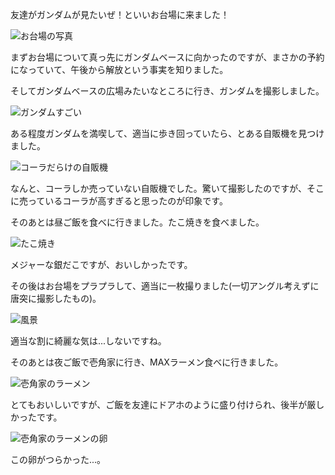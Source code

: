 友達がガンダムが見たいぜ！といいお台場に来ました！

![お台場の写真](./1.jpg)

まずお台場について真っ先にガンダムベースに向かったのですが、まさかの予約になっていて、午後から解放という事実を知りました。

そしてガンダムベースの広場みたいなところに行き、ガンダムを撮影しました。

![ガンダムすごい](./2.jpg)

ある程度ガンダムを満喫して、適当に歩き回っていたら、とある自販機を見つけました。

![コーラだらけの自販機](./3.jpg)

なんと、コーラしか売っていない自販機でした。驚いて撮影したのですが、そこに売っているコーラが高すぎると思ったのが印象です。

そのあとは昼ご飯を食べに行きました。たこ焼きを食べました。

![たこ焼き](./5.jpg)

メジャーな銀だこですが、おいしかったです。

その後はお台場をプラプラして、適当に一枚撮りました(一切アングル考えずに唐突に撮影したもの)。

![風景](./4.jpg)

適当な割に綺麗な気は...しないですね。

そのあとは夜ご飯で壱角家に行き、MAXラーメン食べに行きました。

![壱角家のラーメン](./6.jpg)

とてもおいしいですが、ご飯を友達にドアホのように盛り付けられ、後半が厳しかったです。

![壱角家のラーメンの卵](./7.jpg)

この卵がつらかった...。
